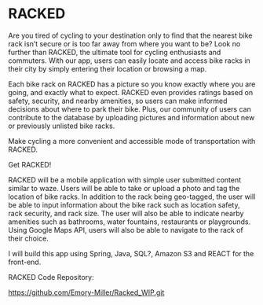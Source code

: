 # RACKED
Are you tired of cycling to your destination only to find that the nearest bike rack isn’t secure or is too far away from where you want to be?  Look no further than RACKED, the ultimate tool for cycling enthusiasts and commuters. With our app, users can easily locate and access bike racks in their city by simply entering their location or browsing a map. 

Each bike rack on RACKED has a picture so you know exactly where you are going, and exactly what to expect. RACKED even provides ratings based on safety, security, and nearby amenities, so users can make informed decisions about where to park their bike. Plus, our community of users can contribute to the database by uploading pictures and information about new or previously unlisted bike racks. 

Make cycling a more convenient and accessible mode of transportation with RACKED.

Get RACKED! 


RACKED will be a mobile application with simple user submitted content similar to waze. Users will be able to take or upload a photo and tag the location of bike racks. In addition to the rack being geo-tagged, the user will be able to input information about the bike rack such as location safety, rack security, and rack size. The user will also be able to indicate nearby amenities such as bathrooms, water fountains, restaurants or playgrounds. Using Google Maps API, users will also be able to navigate to the rack of their choice.

I will build this app using Spring, Java, SQL?, Amazon S3 and REACT for the front-end.

RACKED Code Repository:
  
  https://github.com/Emory-Miller/Racked_WIP.git
